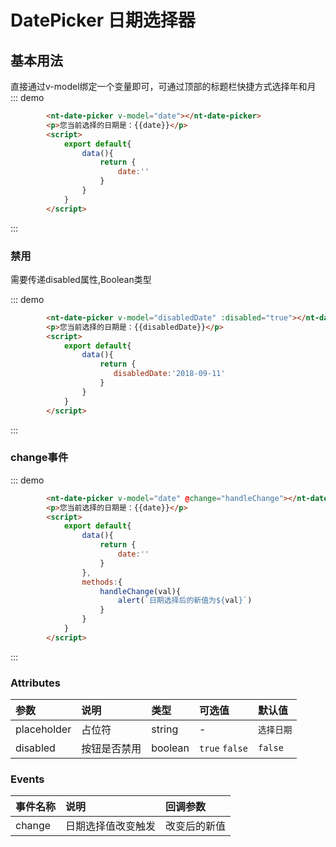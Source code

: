 <script>
export default{
    data(){
        return {
           date:'',
           disabledDate:'2018-09-11'
        }
    },
    methods:{
        handleChange(val){
            alert(`日期选择后的新值为${val}`)
        }
    }
}
</script>

# DatePicker 日期选择器

## 基本用法

直接通过v-model绑定一个变量即可，可通过顶部的标题栏快捷方式选择年和月
::: demo 
```html
        <nt-date-picker v-model="date"></nt-date-picker>
        <p>您当前选择的日期是：{{date}}</p>
        <script>    
            export default{
                data(){
                    return {
                        date:''
                    }
                }
            }
        </script>
```
:::

### 禁用

需要传递disabled属性,Boolean类型

::: demo 
```html
        <nt-date-picker v-model="disabledDate" :disabled="true"></nt-date-picker>
        <p>您当前选择的日期是：{{disabledDate}}</p>
        <script>    
            export default{
                data(){
                    return {
                       disabledDate:'2018-09-11'
                    }
                }
            }
        </script>
```
:::

### change事件



::: demo 
```html
        <nt-date-picker v-model="date" @change="handleChange"></nt-date-picker>
        <p>您当前选择的日期是：{{date}}</p>
        <script>    
            export default{
                data(){
                    return {
                        date:''
                    }
                },
                methods:{
                    handleChange(val){
                        alert(`日期选择后的新值为${val}`)
                    }
                }
            }
        </script>
```
:::

### Attributes

| 参数     | 说明           | 类型    | 可选值                               | 默认值    |
| :------- | :------------- | :------ | :----------------------------------- | :-------- |
| placeholder     |    占位符    | string  |- | `选择日期` |
| disabled | 按钮是否禁用   | boolean | `true` `false`                       | `false`   |

### Events

| 事件名称 | 说明     | 回调参数 |
| :------- | :------- | :------- |
| change    | 日期选择值改变触发 | 改变后的新值         |

